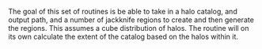 The goal of this set of routines is be able to take in a halo catalog, and output path, and a number of jackknife regions to create and then generate the regions. This assumes a cube distribution of halos. The routine will on its own calculate the extent of the catalog based on the halos within it.